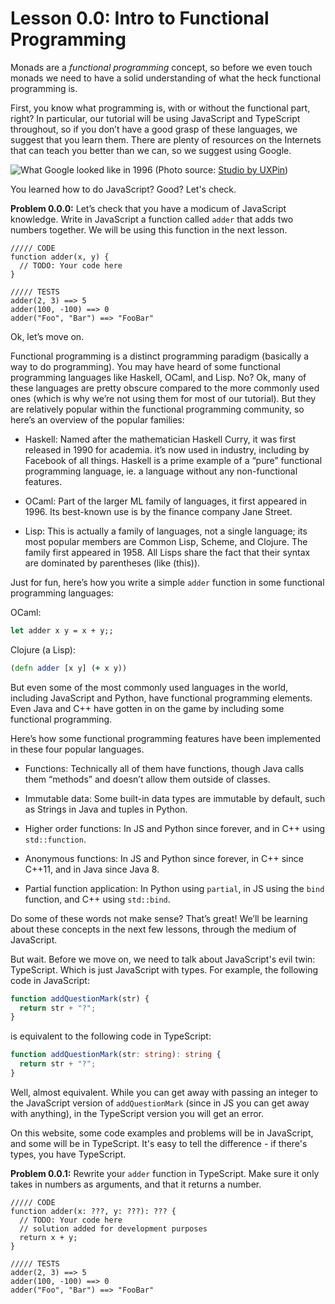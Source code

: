 # Lesson 0.0: Intro to Functional Programming

Monads are a *functional programming* concept, so before we even touch monads we need to have a solid understanding of what the heck functional programming is.

First, you know what programming is, with or without the functional part, right? In particular, our tutorial will be using JavaScript and TypeScript throughout, so if you don’t have a good grasp of these languages, we suggest that you learn them. There are plenty of resources on the Internets that can teach you better than we can, so we suggest using Google.

![What Google looked like in 1996](https://www.uxpincdn.com/studio/wp-content/uploads/2013/03/google-first-look.jpg)
(Photo source: [Studio by UXPin](https://www.uxpin.com/studio/blog/should-designers-code/))

You learned how to do JavaScript? Good? Let's check.

**Problem 0.0.0:** Let’s check that you have a modicum of JavaScript knowledge. Write in JavaScript a function called `adder` that adds two numbers together. We will be using this function in the next lesson.

```problem
///// CODE
function adder(x, y) {
  // TODO: Your code here
}

///// TESTS
adder(2, 3) ==> 5
adder(100, -100) ==> 0
adder("Foo", "Bar") ==> "FooBar"
```

Ok, let’s move on.

Functional programming is a distinct programming paradigm (basically a way to do programming). You may have heard of some functional programming languages like Haskell, OCaml, and Lisp. No? Ok, many of these languages are pretty obscure compared to the more commonly used ones (which is why we’re not using them for most of our tutorial). But they are relatively popular within the functional programming community, so here’s an overview of the popular families:

- Haskell: Named after the mathematician Haskell Curry, it was first released in 1990 for academia. it’s now used in industry, including by Facebook of all things. Haskell is a prime example of a “pure” functional programming language, ie. a language without any non-functional features.

- OCaml: Part of the larger ML family of languages, it first appeared in 1996. Its best-known use is by the finance company Jane Street.

- Lisp: This is actually a family of languages, not a single language; its most popular members are Common Lisp, Scheme, and Clojure. The family first appeared in 1958. All Lisps share the fact that their syntax are dominated by parentheses (like (this)).

Just for fun, here’s how you write a simple `adder` function in some functional programming languages:

OCaml:
```ocaml
let adder x y = x + y;;
```

Clojure (a Lisp):
```clojure
(defn adder [x y] (+ x y))
```

But even some of the most commonly used languages in the world, including JavaScript and Python, have functional programming elements. Even Java and C++ have gotten in on the game by including some functional programming.

Here’s how some functional programming features have been implemented in these four popular languages.

- Functions: Technically all of them have functions, though Java calls them “methods” and doesn’t allow them outside of classes.

- Immutable data: Some built-in data types are immutable by default, such as Strings in Java and tuples in Python.

- Higher order functions: In JS and Python since forever, and in C++ using `std::function`.

- Anonymous functions: In JS and Python since forever, in C++ since C++11, and in Java since Java 8.

- Partial function application: In Python using `partial`, in JS using the `bind` function, and C++ using `std::bind`.

Do some of these words not make sense? That’s great! We’ll be learning about these concepts in the next few lessons, through the medium of JavaScript.

But wait. Before we move on, we need to talk about JavaScript's evil twin: TypeScript. Which is just JavaScript with types. For example, the following code in JavaScript:

```javascript
function addQuestionMark(str) {
  return str + "?";
}
```

is equivalent to the following code in TypeScript:

```typescript
function addQuestionMark(str: string): string {
  return str + "?";
}
```

Well, almost equivalent. While you can get away with passing an integer to the JavaScript version of `addQuestionMark` (since in JS you can get away with anything), in the TypeScript version you will get an error.

On this website, some code examples and problems will be in JavaScript, and some will be in TypeScript. It's easy to tell the difference - if there's types, you have TypeScript.

**Problem 0.0.1:** Rewrite your `adder` function in TypeScript. Make sure it only takes in numbers as arguments, and that it returns a number.

```problem
///// CODE
function adder(x: ???, y: ???): ??? {
  // TODO: Your code here
  // solution added for development purposes
  return x + y;
}

///// TESTS
adder(2, 3) ==> 5
adder(100, -100) ==> 0
adder("Foo", "Bar") ==> "FooBar"
```